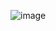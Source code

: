 ![image](https://github.com/sheunq/census_bureau_international/assets/45465445/76b2803b-72e1-4028-b74f-5a9ec8505edb)


